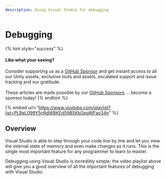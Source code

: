 ```yaml
---
description: Using Visual Studio for debugging
---
```


# Debugging

{% hint style="success" %}
#### Like what your seeing?

Consider supporting us as a [GitHub Sponsor](../become-a-sponsor.md) and get instant access to all our Unity assets, exclusive tools and assets, escalated support and issue tracking and our gratitude.\
\
These articles are made possible by our [GitHub Sponsors](https://github.com/sponsors/heathen-engineering) ... become a sponsor today!
{% endhint %}

{% embed url="https://www.youtube.com/playlist?list=PLReL099Y5nRdW8KEd59B5KkGeqWFao34n" %}

## Overview

Visual Studio is able to step through your code line by line and let you view the internal state of memory and even make changes as it runs. This is the single most important feature for any programmer to learn to master.

Debugging using Visual Studio is incredibly simple, the video playlist above will give you a good overview of all the important features of debugging with Visual Studio.
